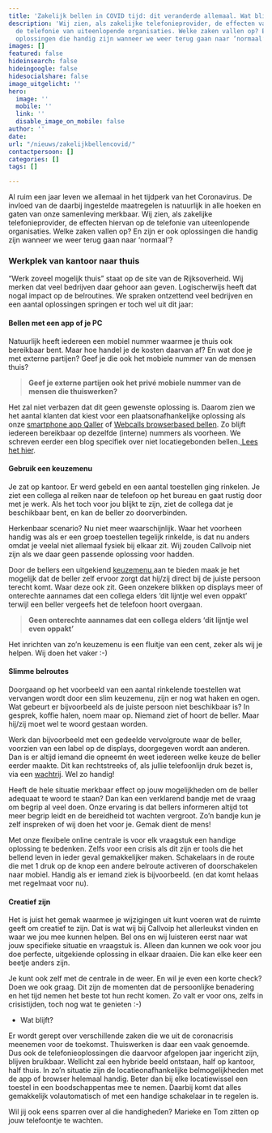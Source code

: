```yaml
---
title: 'Zakelijk bellen in COVID tijd: dit veranderde allemaal. Wat blijft er?'
description: 'Wij zien, als zakelijke telefonieprovider, de effecten van corona op
  de telefonie van uiteenlopende organisaties. Welke zaken vallen op? En zijn er ook
  oplossingen die handig zijn wanneer we weer terug gaan naar ‘normaal’? '
images: []
featured: false
hideinsearch: false
hideingoogle: false
hidesocialshare: false
image_uitgelicht: ''
hero:
  image: ''
  mobile: ''
  link: ''
  disable_image_on_mobile: false
author: ''
date: 
url: "/nieuws/zakelijkbellencovid/"
contactpersoon: []
categories: []
tags: []

---
```

Al ruim een jaar leven we allemaal in het tijdperk van het Coronavirus. De invloed van de daarbij ingestelde maatregelen is natuurlijk in alle hoeken en gaten van onze samenleving merkbaar. Wij zien, als zakelijke telefonieprovider, de effecten hiervan op de telefonie van uiteenlopende organisaties. Welke zaken vallen op? En zijn er ook oplossingen die handig zijn wanneer we weer terug gaan naar ‘normaal’?

### Werkplek van kantoor naar thuis

“Werk zoveel mogelijk thuis” staat op de site van de Rijksoverheid. Wij merken dat veel bedrijven daar gehoor aan geven. Logischerwijs heeft dat nogal impact op de belroutines. We spraken ontzettend veel bedrijven en een aantal oplossingen springen er toch wel uit dit jaar:

#### Bellen met een app of je PC

Natuurlijk heeft iedereen een mobiel nummer waarmee je thuis ook bereikbaar bent. Maar hoe handel je de kosten daarvan af? En wat doe je met externe partijen? Geef je die ook het mobiele nummer van de mensen thuis?

> **Geef je externe partijen ook het privé mobiele nummer van de mensen die thuiswerken?**

Het zal niet verbazen dat dit geen gewenste oplossing is. Daarom zien we het aantal klanten dat kiest voor een plaatsonafhankelijke oplossing als onze [smartphone app Qaller](https://www.callvoip.nl/telefonie/qaller/) of [Webcalls browserbased bellen](https://www.callvoip.nl/telefonie/functionaliteiten/webcalls/). Zo blijft iedereen bereikbaar op dezelfde (interne) nummers als voorheen. We schreven eerder een blog specifiek over niet locatiegebonden bellen.[ Lees het hier](https://www.callvoip.nl/nieuws/overalbellen/).

#### Gebruik een keuzemenu

Je zat op kantoor. Er werd gebeld en een aantal toestellen ging rinkelen. Je ziet een collega al reiken naar de telefoon op het bureau en gaat rustig door met je werk. Als het toch voor jou blijkt te zijn, ziet de collega dat je beschikbaar bent, en kan de beller zo doorverbinden.

Herkenbaar scenario? Nu niet meer waarschijnlijk. Waar het voorheen handig was als er een groep toestellen tegelijk rinkelde, is dat nu anders omdat je veelal niet allemaal fysiek bij elkaar zit. Wij zouden Callvoip niet zijn als we daar geen passende oplossing voor hadden.

  
Door de bellers een uitgekiend [keuzemenu ](https://www.callvoip.nl/telefonie/functionaliteiten/keuzemenu-ivr/)aan te bieden maak je het mogelijk dat de beller zelf ervoor zorgt dat hij/zij direct bij de juiste persoon terecht komt. Waar deze ook zit. Geen onzekere blikken op displays meer of onterechte aannames dat een collega elders ‘dit lijntje wel even oppakt’ terwijl een beller vergeefs het de telefoon hoort overgaan.

> **Geen onterechte aannames dat een collega elders ‘dit lijntje wel even oppakt’**

Het inrichten van zo’n keuzemenu is een fluitje van een cent, zeker als wij je helpen. Wij doen het vaker :-)

#### Slimme belroutes

Doorgaand op het voorbeeld van een aantal rinkelende toestellen wat vervangen wordt door een slim keuzemenu, zijn er nog wat haken en ogen. Wat gebeurt er bijvoorbeeld als de juiste persoon niet beschikbaar is? In gesprek, koffie halen, noem maar op. Niemand ziet of hoort de beller. Maar hij/zij moet wel te woord gestaan worden.

Werk dan bijvoorbeeld met een gedeelde vervolgroute waar de beller, voorzien van een label op de displays, doorgegeven wordt aan anderen. Dan is er altijd iemand die opneemt én weet iedereen welke keuze de beller eerder maakte. Dit kan rechtstreeks of, als jullie telefoonlijn druk bezet is, via een [wachtrij](https://www.callvoip.nl/telefonie/functionaliteiten/wachtrij/). Wel zo handig!

Heeft de hele situatie merkbaar effect op jouw mogelijkheden om de beller adequaat te woord te staan? Dan kan een verklarend bandje met de vraag om begrip al veel doen. Onze ervaring is dat bellers informeren altijd tot meer begrip leidt en de bereidheid tot wachten vergroot. Zo’n bandje kun je zelf inspreken of wij doen het voor je. Gemak dient de mens!

Met onze flexibele online centrale is voor elk vraagstuk een handige oplossing te bedenken. Zelfs voor een crisis als dit zijn er tools die het bellend leven in ieder geval gemakkelijker maken. Schakelaars in de route die met 1 druk op de knop een andere belroute activeren of doorschakelen naar mobiel. Handig als er iemand ziek is bijvoorbeeld. (en dat komt helaas met regelmaat voor nu).

#### Creatief zijn

Het is juist het gemak waarmee je wijzigingen uit kunt voeren wat de ruimte geeft om creatief te zijn. Dat is wat wij bij Callvoip het allerleukst vinden en waar we jou mee kunnen helpen. Bel ons en wij luisteren eerst naar wat jouw specifieke situatie en vraagstuk is. Alleen dan kunnen we ook voor jou doe perfecte, uitgekiende oplossing in elkaar draaien. Die kan elke keer een beetje anders zijn.

Je kunt ook zelf met de centrale in de weer. En wil je even een korte check? Doen we ook graag. Dit zijn de momenten dat de persoonlijke benadering en het tijd nemen het beste tot hun recht komen. Zo valt er voor ons, zelfs in crisistijden, toch nog wat te genieten :-)

* Wat blijft?

Er wordt gerept over verschillende zaken die we uit de coronacrisis meenemen voor de toekomst. Thuiswerken is daar een vaak genoemde. Dus ook de telefonieoplossingen die daarvoor afgelopen jaar ingericht zijn, blijven bruikbaar. Wellicht zal een hybride beeld ontstaan, half op kantoor, half thuis. In zo’n situatie zijn de locatieonafhankelijke belmogelijkheden met de app of browser helemaal handig. Beter dan bij elke locatiewissel een toestel in een boodschappentas mee te nemen. Daarbij komt dat alles gemakkelijk volautomatisch of met een handige schakelaar in te regelen is.

Wil jij ook eens sparren over al die handigheden? Marieke en Tom zitten op jouw telefoontje te wachten.